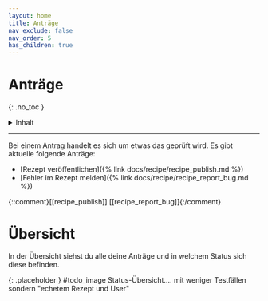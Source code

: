 ```yaml
---
layout: home
title: Anträge
nav_exclude: false
nav_order: 5
has_children: true
---
```


# Anträge
{: .no_toc }

<details markdown="block">
  <summary>
    Inhalt
  </summary>
  {: .text-delta }
- TOC
{:toc}
</details>

---

Bei einem Antrag handelt es sich um etwas das geprüft wird. Es gibt aktuelle folgende Anträge:

* [Rezept veröffentlichen]({% link docs/recipe/recipe_publish.md %})
* [Fehler im Rezept melden]({% link docs/recipe/recipe_report_bug.md %})

 {::comment}[[recipe_publish]] [[recipe_report_bug]]{:/comment}
# Übersicht
In der Übersicht siehst du alle deine Anträge und in welchem Status sich diese befinden.


{: .placeholder }
#todo_image Status-Übersicht.... mit weniger Testfällen sondern "echetem Rezept und User"

